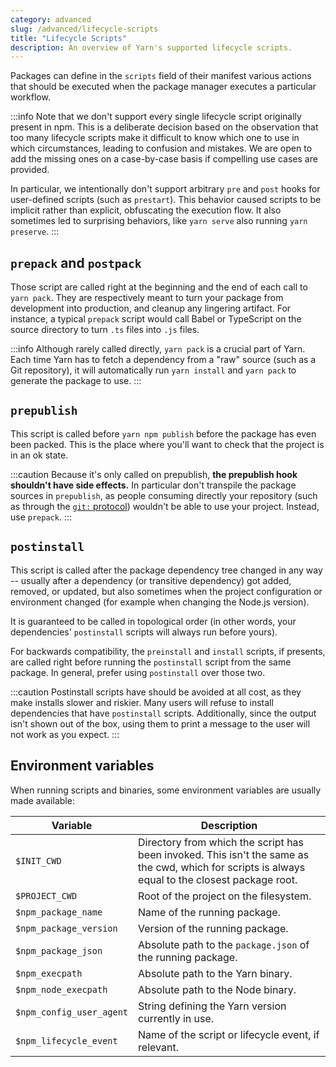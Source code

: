 ```yaml
---
category: advanced
slug: /advanced/lifecycle-scripts
title: "Lifecycle Scripts"
description: An overview of Yarn's supported lifecycle scripts.
---
```


Packages can define in the `scripts` field of their manifest various actions that should be executed when the package manager executes a particular workflow.

:::info
Note that we don't support every single lifecycle script originally present in npm. This is a deliberate decision based on the observation that too many lifecycle scripts make it difficult to know which one to use in which circumstances, leading to confusion and mistakes. We are open to add the missing ones on a case-by-case basis if compelling use cases are provided.

In particular, we intentionally don't support arbitrary `pre` and `post` hooks for user-defined scripts (such as `prestart`). This behavior caused scripts to be implicit rather than explicit, obfuscating the execution flow. It also sometimes led to surprising behaviors, like `yarn serve` also running `yarn preserve`.
:::

## `prepack` and `postpack`

Those script are called right at the beginning and the end of each call to `yarn pack`. They are respectively meant to turn your package from development into production, and cleanup any lingering artifact. For instance, a typical `prepack` script would call Babel or TypeScript on the source directory to turn `.ts` files into `.js` files.

:::info
Although rarely called directly, `yarn pack` is a crucial part of Yarn. Each time Yarn has to fetch a dependency from a "raw" source (such as a Git repository), it will automatically run `yarn install` and `yarn pack` to generate the package to use.
:::

## `prepublish`

This script is called before `yarn npm publish` before the package has even been packed. This is the place where you'll want to check that the project is in an ok state.

:::caution
Because it's only called on prepublish, **the prepublish hook shouldn't have side effects.** In particular don't transpile the package sources in `prepublish`, as people consuming directly your repository (such as through the [`git:` protocol](/features/protocols#git)) wouldn't be able to use your project. Instead, use `prepack`.
:::

## `postinstall`

This script is called after the package dependency tree changed in any way -- usually after a dependency (or transitive dependency) got added, removed, or updated, but also sometimes when the project configuration or environment changed (for example when changing the Node.js version).

It is guaranteed to be called in topological order (in other words, your dependencies' `postinstall` scripts will always run before yours).

For backwards compatibility, the `preinstall` and `install` scripts, if presents, are called right before running the `postinstall` script from the same package. In general, prefer using `postinstall` over those two.

:::caution
Postinstall scripts have should be avoided at all cost, as they make installs slower and riskier. Many users will refuse to install dependencies that have `postinstall` scripts. Additionally, since the output isn't shown out of the box, using them to print a message to the user will not work as you expect.
:::

## Environment variables

When running scripts and binaries, some environment variables are usually made available:

| Variable | Description |
| --- | --- |
| `$INIT_CWD` | Directory from which the script has been invoked. This isn't the same as the cwd, which for scripts is always equal to the closest package root. |
| `$PROJECT_CWD` | Root of the project on the filesystem. |
| `$npm_package_name` | Name of the running package. |
| `$npm_package_version` | Version of the running package. |
| `$npm_package_json` | Absolute path to the `package.json` of the running package. |
| `$npm_execpath` | Absolute path to the Yarn binary. |
| `$npm_node_execpath` | Absolute path to the Node binary. |
| `$npm_config_user_agent` | String defining the Yarn version currently in use. |
| `$npm_lifecycle_event` | Name of the script or lifecycle event, if relevant. |

